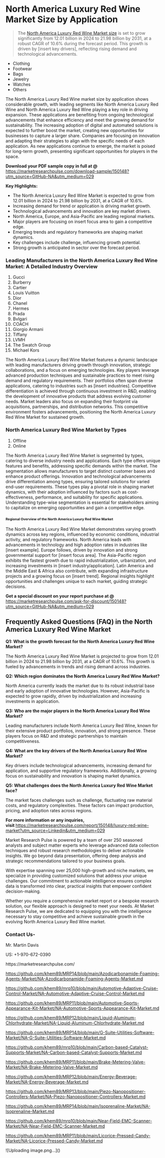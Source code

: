 <h1>North America Luxury Red Wine Market&nbsp;Size by Application</h1><blockquote><p>The <a href="https://marketresearchpulse.com/download-sample/150148?utm_source=GitHub-NA&amp;utm_medium=029">North America Luxury Red Wine Market size</a> is set to grow significantly from 12.01 billion in 2024 to 21.98 billion by 2031, at a robust CAGR of 10.6% during the forecast period. This growth is driven by [insert key drivers], reflecting rising demand and technological advancements.</p></blockquote><ul><li>Clothing <li> Footwear <li> Bags <li> Jewelry <li> Watches <li> Others</li></ul><p>The North America Luxury Red Wine market size by application shows considerable growth, with leading segments like North America Luxury Red Wine and North America Luxury Red Wine playing a key role in driving expansion. These applications are benefiting from ongoing technological advancements that enhance efficiency and meet the growing demand for sustainability. The increasing adoption of digital and automated solutions is expected to further boost the market, creating new opportunities for businesses to capture a larger share. Companies are focusing on innovation and adapting their strategies to align with the specific needs of each application. As new applications continue to emerge, the market is poised for long-term growth, presenting significant opportunities for players in the space.</p><p><strong>Download your PDF sample copy in full at @ </strong><a href="https://marketresearchpulse.com/download-sample/150148?utm_source=GitHub-NA&amp;utm_medium=029">https://marketresearchpulse.com/download-sample/150148?utm_source=GitHub-NA&amp;utm_medium=029</a></p><p><strong>Key Highlights: </strong></p><ul><li>The North America Luxury Red Wine Market is expected to grow from 12.01 billion in 2024 to 21.98 billion by 2031, at a CAGR of 10.6%.</li><li>Increasing demand for trend or application is driving market growth.</li><li>Technological advancements and innovation are key market drivers.</li><li>North America, Europe, and Asia-Pacific are leading regional markets.</li><li>Major players are focusing on insert focus area to gain a competitive edge.</li><li>Emerging trends and regulatory frameworks are shaping market dynamics.</li><li>Key challenges include challenge, influencing growth potential.</li><li>Strong growth is anticipated in sector over the forecast period.</li></ul><h3>Leading Manufacturers in the North America Luxury Red Wine Market: A Detailed Industry Overview</h3><ol><li>Gucci</li><li>Burberry</li><li>Cartier</li><li>Louis Vuitton</li><li>Dior</li><li>Chanel</li><li>Hermes</li><li>Prada</li><li>Bvlgari</li><li>COACH</li><li>Giorgio Armani</li><li>Tiffany</li><li>LVMH</li><li>The Swatch Group</li><li>Michael Kors</li></ol><div class="flex max-w-full flex-col flex-grow"><div class="min-h-8 text-message flex w-full flex-col items-end gap-2 whitespace-normal break-words [.text-message+&amp;]:mt-5" dir="auto" data-message-author-role="assistant" data-message-id="fd8432e4-4910-450d-b182-61b7bfb0a01f" data-message-model-slug="gpt-4o"><div class="flex w-full flex-col gap-1 empty:hidden first:pt-[3px]"><div class="markdown prose w-full break-words dark:prose-invert light"><p>The North America Luxury Red Wine Market features a dynamic landscape with leading manufacturers driving growth through innovation, strategic collaborations, and a focus on emerging technologies. Key players leverage advanced production techniques and sustainable practices to meet rising demand and regulatory requirements. Their portfolios often span diverse applications, catering to industries such as [insert industries]. Competitive differentiation is achieved through continuous investment in R&amp;D, enabling the development of innovative products that address evolving customer needs. Market leaders also focus on expanding their footprint via acquisitions, partnerships, and distribution networks. This competitive environment fosters advancements, positioning the North America Luxury Red Wine Market for sustained growth.</p></div></div></div></div><h3>North America Luxury Red Wine Market by Types</h3><ol><li>Offline <li> Online</li></ol><div class="flex max-w-full flex-col flex-grow"><div class="min-h-8 text-message flex w-full flex-col items-end gap-2 whitespace-normal break-words [.text-message+&amp;]:mt-5" dir="auto" data-message-author-role="assistant" data-message-id="084470be-0bb7-4664-bddf-5156b4f41249" data-message-model-slug="gpt-4o-mini"><div class="flex w-full flex-col gap-1 empty:hidden first:pt-[3px]"><div class="markdown prose w-full break-words dark:prose-invert light"><p>The North America Luxury Red Wine Market is segmented by types, catering to diverse industry needs and applications. Each type offers unique features and benefits, addressing specific demands within the market. The segmentation allows manufacturers to target distinct customer bases and enhance product offerings. Innovation and technological advancements drive differentiation among types, ensuring tailored solutions for varied end-user requirements. These types play a pivotal role in shaping market dynamics, with their adoption influenced by factors such as cost-effectiveness, performance, and suitability for specific applications. Understanding type-wise segmentation is essential for stakeholders aiming to capitalize on emerging opportunities and gain a competitive edge.</p></div></div></div></div><h3><span style="font-size: 11px;">Regional Overview of the North America Luxury Red Wine Market</span></h3><div class="flex max-w-full flex-col flex-grow"><div class="min-h-8 text-message flex w-full flex-col items-end gap-2 whitespace-normal break-words [.text-message+&amp;]:mt-5" dir="auto" data-message-author-role="assistant" data-message-id="e9038762-ce64-4e30-91c9-9bd413514231" data-message-model-slug="gpt-4o-mini"><div class="flex w-full flex-col gap-1 empty:hidden first:pt-[3px]"><div class="markdown prose w-full break-words dark:prose-invert light"><p>The North America Luxury Red Wine Market demonstrates varying growth dynamics across key regions, influenced by economic conditions, industrial activity, and regulatory frameworks. North America leads with advancements in technology and high adoption rates in industries like [insert example]. Europe follows, driven by innovation and strong governmental support for [insert focus area]. The Asia-Pacific region exhibits the fastest growth due to rapid industrialization, urbanization, and increasing investments in [insert industry/application]. Latin America and the Middle East &amp; Africa also contribute, with expanding infrastructure projects and a growing focus on [insert trend]. Regional insights highlight opportunities and challenges unique to each market, guiding strategic decisions.</p></div></div></div></div><p><strong>Get a special discount on your report purchase at @ </strong><a href="https://marketresearchpulse.com/ask-for-discount/150148?utm_source=GitHub-NA&amp;utm_medium=029">https://marketresearchpulse.com/ask-for-discount/150148?utm_source=GitHub-NA&amp;utm_medium=029</a></p><h2>Frequently Asked Questions (FAQ) in the North America Luxury Red Wine Market</h2><p><strong>Q1: What is the growth forecast for the North America Luxury Red Wine Market?</strong></p><p>The North America Luxury Red Wine Market is projected to grow from 12.01 billion in 2024 to 21.98 billion by 2031, at a CAGR of 10.6%. This growth is fueled by advancements in trends and rising demand across industries.</p><p><strong>Q2: Which region dominates the North America Luxury Red Wine Market?</strong></p><p>North America currently leads the market due to its robust industrial base and early adoption of innovative technologies. However, Asia-Pacific is expected to grow rapidly, driven by industrialization and increasing investments in application.</p><p><strong>Q3: Who are the major players in the North America Luxury Red Wine Market?</strong></p><p>Leading manufacturers include North America Luxury Red Wine, known for their extensive product portfolios, innovation, and strong presence. These players focus on R&amp;D and strategic partnerships to maintain competitiveness.</p><p><strong>Q4: What are the key drivers of the North America Luxury Red Wine Market?</strong></p><p>Key drivers include technological advancements, increasing demand for application, and supportive regulatory frameworks. Additionally, a growing focus on sustainability and innovation is shaping market dynamics.</p><p><strong>Q5: What challenges does the North America Luxury Red Wine Market face?</strong></p><p>The market faces challenges such as challenge, fluctuating raw material costs, and regulatory complexities. These factors can impact production, pricing, and adoption rates across regions.</p><p><strong>For more information or any inquiries, visit&nbsp;</strong><a href="https://marketresearchpulse.com/report/150148/luxury-red-wine-market?utm_source=Linkedin&utm_medium=029">https://marketresearchpulse.com/report/150148/luxury-red-wine-market?utm_source=Linkedin&utm_medium=029</a></p><p>Market Research Pulse is powered by a team of over 250 seasoned analysts and subject matter experts who leverage advanced data collection techniques and robust research methodologies to deliver actionable insights. We go beyond data presentation, offering deep analysis and strategic recommendations tailored to your business goals.</p><p>With expertise spanning over 25,000 high-growth and niche markets, we specialize in providing customized solutions that address your unique challenges. Our commitment to actionable intelligence ensures complex data is transformed into clear, practical insights that empower confident decision-making.</p><p>Whether you require a comprehensive market report or a bespoke research solution, our flexible approach is designed to meet your needs. At Market Research Pulse, we are dedicated to equipping you with the intelligence necessary to stay competitive and achieve sustainable growth in the evolving North America Luxury Red Wine market.</p><h3><strong>Contact Us-</strong></h3><p>Mr. Martin Davis</p><p>US: +1-970-672-0390</p><p>https://marketresearchpulse.com/</p><p><a href="https://github.com/khem89/MRP14/blob/main/Azodicarbonamide-Foaming-Agents-Market/NA-Azodicarbonamide-Foaming-Agents-Market.md">https://github.com/khem89/MRP14/blob/main/Azodicarbonamide-Foaming-Agents-Market/NA-Azodicarbonamide-Foaming-Agents-Market.md</a></p><p><a href="https://github.com/khem89/mrp10/blob/main/Automotive-Adaptive-Cruise-Control-Market/NA-Automotive-Adaptive-Cruise-Control-Market.md">https://github.com/khem89/mrp10/blob/main/Automotive-Adaptive-Cruise-Control-Market/NA-Automotive-Adaptive-Cruise-Control-Market.md</a></p><p><a href="https://github.com/khem89/MRP11/blob/main/Automotive-Sports-Appearance-Kit-Market/NA-Automotive-Sports-Appearance-Kit-Market.md">https://github.com/khem89/MRP11/blob/main/Automotive-Sports-Appearance-Kit-Market/NA-Automotive-Sports-Appearance-Kit-Market.md</a></p><p><a href="https://github.com/khem89/MRP12/blob/main/Liquid-Aluminum-Chlorhydrate-Market/NA-Liquid-Aluminum-Chlorhydrate-Market.md">https://github.com/khem89/MRP12/blob/main/Liquid-Aluminum-Chlorhydrate-Market/NA-Liquid-Aluminum-Chlorhydrate-Market.md</a></p><p><a href="https://github.com/khem89/MRP14/blob/main/G-Suite-Utilities-Software-Market/NA-G-Suite-Utilities-Software-Market.md">https://github.com/khem89/MRP14/blob/main/G-Suite-Utilities-Software-Market/NA-G-Suite-Utilities-Software-Market.md</a></p><p><a href="https://github.com/khem89/mrp10/blob/main/Carbon-based-Catalyst-Supports-Market/NA-Carbon-based-Catalyst-Supports-Market.md">https://github.com/khem89/mrp10/blob/main/Carbon-based-Catalyst-Supports-Market/NA-Carbon-based-Catalyst-Supports-Market.md</a></p><p><a href="https://github.com/khem89/MRP11/blob/main/Brake-Metering-Valve-Market/NA-Brake-Metering-Valve-Market.md">https://github.com/khem89/MRP11/blob/main/Brake-Metering-Valve-Market/NA-Brake-Metering-Valve-Market.md</a></p><p><a href="https://github.com/khem89/MRP12/blob/main/Energy-Beverage-Market/NA-Energy-Beverage-Market.md">https://github.com/khem89/MRP12/blob/main/Energy-Beverage-Market/NA-Energy-Beverage-Market.md</a></p><p><a href="https://github.com/khem89/MRP13/blob/main/Piezo-Nanopositioner-Controllers-Market/NA-Piezo-Nanopositioner-Controllers-Market.md">https://github.com/khem89/MRP13/blob/main/Piezo-Nanopositioner-Controllers-Market/NA-Piezo-Nanopositioner-Controllers-Market.md</a></p><p><a href="https://github.com/khem89/MRP14/blob/main/Isoprenaline-Market/NA-Isoprenaline-Market.md">https://github.com/khem89/MRP14/blob/main/Isoprenaline-Market/NA-Isoprenaline-Market.md</a></p><p><a href="https://github.com/khem89/mrp10/blob/main/Near-Field-EMC-Scanner-Market/NA-Near-Field-EMC-Scanner-Market.md">https://github.com/khem89/mrp10/blob/main/Near-Field-EMC-Scanner-Market/NA-Near-Field-EMC-Scanner-Market.md</a></p><p><a href="https://github.com/khem89/MRP11/blob/main/Licorice-Pressed-Candy-Market/NA-Licorice-Pressed-Candy-Market.md">https://github.com/khem89/MRP11/blob/main/Licorice-Pressed-Candy-Market/NA-Licorice-Pressed-Candy-Market.md</a></p>
![Uploading image.png…]()
